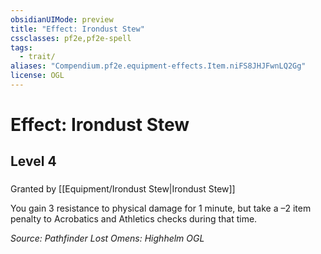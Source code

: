 ```yaml
---
obsidianUIMode: preview
title: "Effect: Irondust Stew"
cssclasses: pf2e,pf2e-spell
tags:
  - trait/
aliases: "Compendium.pf2e.equipment-effects.Item.niFS8JHJFwnLQ2Gg"
license: OGL
---
```

# Effect: Irondust Stew
## Level 4
### 






Granted by [[Equipment/Irondust Stew|Irondust Stew]]

You gain 3 resistance to physical damage for 1 minute, but take a –2 item penalty to Acrobatics and Athletics checks during that time.

*Source: Pathfinder Lost Omens: Highhelm*
*OGL*